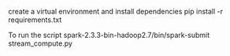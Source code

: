 create a virtual environment and install dependencies 
pip install -r requirements.txt

To run the script 
spark-2.3.3-bin-hadoop2.7/bin/spark-submit stream_compute.py
